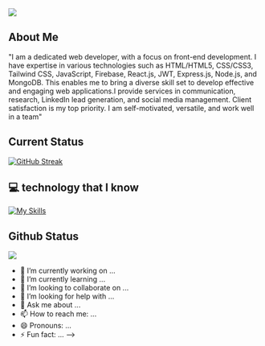<img src="https://i.ibb.co/5WVf855/Green-Black-Modern-Personal-Linked-In-Banner.png" />

## About Me 

<p>"I am a dedicated web developer, with a focus on front-end development. I have expertise in various technologies such as HTML/HTML5, CSS/CSS3, Tailwind CSS, JavaScript, Firebase, React.js, JWT, Express.js, Node.js, and MongoDB. This enables me to bring a diverse skill set to develop effective and engaging web applications.I provide services in communication, research, LinkedIn lead generation, and social media management. Client satisfaction is my top priority. I am self-motivated, versatile, and work well in a team"</p>

## Current Status
[![GitHub Streak](https://github-readme-streak-stats.herokuapp.com?user=Md-Abdur-Razzak&theme=prussian&card_width=1200&type=png)](https://git.io/streak-stats)

## 💻 technology that I know
[![My Skills](https://skillicons.dev/icons?i=html,css,js,react,tailwind,firebase,nodejs,mongo,express)](https://skillicons.dev)

## Github Status
![](https://github-profile-summary-cards.vercel.app/api/cards/stats?username=Md-Abdur-Razzak&theme=zenburn)








- 🔭 I’m currently working on ...
- 🌱 I’m currently learning ...
- 👯 I’m looking to collaborate on ...
- 🤔 I’m looking for help with ...
- 💬 Ask me about ...
- 📫 How to reach me: ...
- 😄 Pronouns: ...
- ⚡ Fun fact: ...
-->
